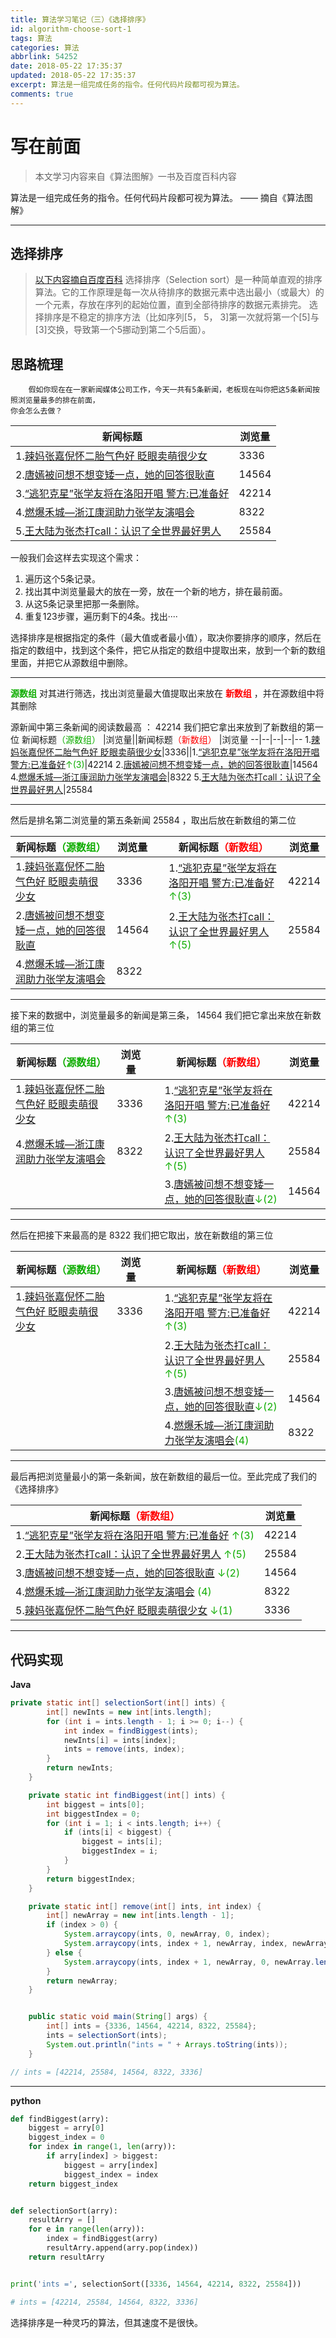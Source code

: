 ```yaml
---
title: 算法学习笔记（三）《选择排序》
id: algorithm-choose-sort-1
tags: 算法
categories: 算法
abbrlink: 54252
date: 2018-05-22 17:35:37
updated: 2018-05-22 17:35:37
excerpt: 算法是一组完成任务的指令。任何代码片段都可视为算法。
comments: true
---
```


# 写在前面
>本文学习内容来自《算法图解》一书及百度百科内容


算法是一组完成任务的指令。任何代码片段都可视为算法。  —— 摘自《算法图解》



-------------------

## 选择排序


> [以下内容摘自百度百科](https://baike.baidu.com/item/%E9%80%89%E6%8B%A9%E6%8E%92%E5%BA%8F/9762418?fr=aladdin)
> 选择排序（Selection sort）是一种简单直观的排序算法。它的工作原理是每一次从待排序的数据元素中选出最小（或最大）的一个元素，存放在序列的起始位置，直到全部待排序的数据元素排完。 选择排序是不稳定的排序方法（比如序列[5， 5， 3]第一次就将第一个[5]与[3]交换，导致第一个5挪动到第二个5后面）。

## 思路梳理
	    假如你现在在一家新闻媒体公司工作，今天一共有5条新闻，老板现在叫你把这5条新闻按照浏览量最多的排在前面，
	你会怎么去做？

新闻标题|浏览量
--|--
1.[辣妈张嘉倪怀二胎气色好 眨眼卖萌很少女](http://ent.ifeng.com/a/20180522/43051233_0.shtml?_zbs_baidu_news)|3336
2.[唐嫣被问想不想变矮一点，她的回答很耿直](http://ent.ifeng.com/a/20180522/43051144_0.shtml?_zbs_baidu_news)|14564
3.[“逃犯克星”张学友将在洛阳开唱 警方:已准备好](http://news.sina.com.cn/s/2018-05-22/doc-ihawmaua7331989.shtml)|42214
4.[燃爆禾城—浙江康润助力张学友演唱会](http://www.autohome.com.cn/news/201805/100171639.html)|8322
5.[王大陆为张杰打call：认识了全世界最好男人](http://m2.people.cn/r/MV8wXzExMDE5NjI1XzE5MzRfMTUyNjk1MDg1Nw==)|25584


一般我们会这样去实现这个需求：

 1. 遍历这个5条记录。
 2. 找出其中浏览量最大的放在一旁，放在一个新的地方，排在最前面。
 3. 从这5条记录里把那一条删除。
 4. 重复123步骤，遍历剩下的4条。找出····

选择排序是根据指定的条件（最大值或者最小值），取决你要排序的顺序，然后在指定的数组中，找到这个条件，把它从指定的数组中提取出来，放到一个新的数组里面，并把它从源数组中删除。


----------


<font color="read">**源数组** </font>对其进行筛选，找出浏览量最大值提取出来放在 <font color="red">**新数组** </font> ，并在源数组中将其删除


源新闻中第三条新闻的阅读数最高 ： 42214  我们把它拿出来放到了新数组的第一位
新闻标题<font color="read">（源数组） </font>|浏览量||新闻标题<font color="red">（新数组）</font> |浏览量
--|--|--|--|--
1.[辣妈张嘉倪怀二胎气色好 眨眼卖萌很少女](http://ent.ifeng.com/a/20180522/43051233_0.shtml?_zbs_baidu_news)|3336||1.[“逃犯克星”张学友将在洛阳开唱 警方:已准备好](http://news.sina.com.cn/s/2018-05-22/doc-ihawmaua7331989.shtml)<font color="read">↑(3)</font>|42214
2.[唐嫣被问想不想变矮一点，她的回答很耿直](http://ent.ifeng.com/a/20180522/43051144_0.shtml?_zbs_baidu_news)|14564
4.[燃爆禾城—浙江康润助力张学友演唱会](http://www.autohome.com.cn/news/201805/100171639.html)|8322
5.[王大陆为张杰打call：认识了全世界最好男人](http://m2.people.cn/r/MV8wXzExMDE5NjI1XzE5MzRfMTUyNjk1MDg1Nw==)|25584


----------


然后是排名第二浏览量的第五条新闻 25584 ，取出后放在新数组的第二位

新闻标题<font color="read">（源数组） </font>|浏览量||新闻标题<font color="red">（新数组）</font> |浏览量
--|--|--|--|--
1.[辣妈张嘉倪怀二胎气色好 眨眼卖萌很少女](http://ent.ifeng.com/a/20180522/43051233_0.shtml?_zbs_baidu_news)|3336||1.[“逃犯克星”张学友将在洛阳开唱 警方:已准备好](http://news.sina.com.cn/s/2018-05-22/doc-ihawmaua7331989.shtml)<font color="read">↑(3)|42214
2.[唐嫣被问想不想变矮一点，她的回答很耿直](http://ent.ifeng.com/a/20180522/43051144_0.shtml?_zbs_baidu_news)|14564||2.[王大陆为张杰打call：认识了全世界最好男人](http://m2.people.cn/r/MV8wXzExMDE5NjI1XzE5MzRfMTUyNjk1MDg1Nw==)<font color="read">↑(5)|25584
4.[燃爆禾城—浙江康润助力张学友演唱会](http://www.autohome.com.cn/news/201805/100171639.html)|8322


----------

接下来的数据中，浏览量最多的新闻是第三条， 14564 我们把它拿出来放在新数组的第三位

新闻标题<font color="read">（源数组） </font>|浏览量||新闻标题<font color="red">（新数组）</font> |浏览量
--|--|--|--|--
1.[辣妈张嘉倪怀二胎气色好 眨眼卖萌很少女](http://ent.ifeng.com/a/20180522/43051233_0.shtml?_zbs_baidu_news)|3336||1.[“逃犯克星”张学友将在洛阳开唱 警方:已准备好](http://news.sina.com.cn/s/2018-05-22/doc-ihawmaua7331989.shtml)<font color="read">↑(3)|42214
4.[燃爆禾城—浙江康润助力张学友演唱会](http://www.autohome.com.cn/news/201805/100171639.html)|8322||2.[王大陆为张杰打call：认识了全世界最好男人](http://m2.people.cn/r/MV8wXzExMDE5NjI1XzE5MzRfMTUyNjk1MDg1Nw==)<font color="read">↑(5)|25584
||||3.[唐嫣被问想不想变矮一点，她的回答很耿直](http://ent.ifeng.com/a/20180522/43051144_0.shtml?_zbs_baidu_news)<font color="read">↓(2)|14564



----------

然后在把接下来最高的是 8322 我们把它取出，放在新数组的第三位

新闻标题<font color="read">（源数组） </font>|浏览量||新闻标题<font color="red">（新数组）</font> |浏览量
--|--|--|--|--
1.[辣妈张嘉倪怀二胎气色好 眨眼卖萌很少女](http://ent.ifeng.com/a/20180522/43051233_0.shtml?_zbs_baidu_news)|3336||1.[“逃犯克星”张学友将在洛阳开唱 警方:已准备好](http://news.sina.com.cn/s/2018-05-22/doc-ihawmaua7331989.shtml)<font color="read">↑(3)|42214
||||2.[王大陆为张杰打call：认识了全世界最好男人](http://m2.people.cn/r/MV8wXzExMDE5NjI1XzE5MzRfMTUyNjk1MDg1Nw==)<font color="read">↑(5)|25584
||||3.[唐嫣被问想不想变矮一点，她的回答很耿直](http://ent.ifeng.com/a/20180522/43051144_0.shtml?_zbs_baidu_news)<font color="read">↓(2)|14564
||||4.[燃爆禾城—浙江康润助力张学友演唱会](http://www.autohome.com.cn/news/201805/100171639.html)<font color="read">(4)|8322



----------


最后再把浏览量最小的第一条新闻，放在新数组的最后一位。至此完成了我们的《选择排序》

新闻标题<font color="red">（新数组）</font> |浏览量
--|--
1.[“逃犯克星”张学友将在洛阳开唱 警方:已准备好](http://news.sina.com.cn/s/2018-05-22/doc-ihawmaua7331989.shtml) <font color="read">↑(3)|42214
2.[王大陆为张杰打call：认识了全世界最好男人](http://m2.people.cn/r/MV8wXzExMDE5NjI1XzE5MzRfMTUyNjk1MDg1Nw==) <font color="read">↑(5)|25584
3.[唐嫣被问想不想变矮一点，她的回答很耿直](http://ent.ifeng.com/a/20180522/43051144_0.shtml?_zbs_baidu_news) <font color="read">↓(2)|14564
4.[燃爆禾城—浙江康润助力张学友演唱会](http://www.autohome.com.cn/news/201805/100171639.html) <font color="read">(4)|8322
5.[辣妈张嘉倪怀二胎气色好 眨眼卖萌很少女](http://ent.ifeng.com/a/20180522/43051233_0.shtml?_zbs_baidu_news) <font color="read">↓(1)|3336


----------

## 代码实现

**Java**
```java
private static int[] selectionSort(int[] ints) {
        int[] newInts = new int[ints.length];
        for (int i = ints.length - 1; i >= 0; i--) {
            int index = findBiggest(ints);
            newInts[i] = ints[index];
            ints = remove(ints, index);
        }
        return newInts;
    }

    private static int findBiggest(int[] ints) {
        int biggest = ints[0];
        int biggestIndex = 0;
        for (int i = 1; i < ints.length; i++) {
            if (ints[i] < biggest) {
                biggest = ints[i];
                biggestIndex = i;
            }
        }
        return biggestIndex;
    }

    private static int[] remove(int[] ints, int index) {
        int[] newArray = new int[ints.length - 1];
        if (index > 0) {
            System.arraycopy(ints, 0, newArray, 0, index);
            System.arraycopy(ints, index + 1, newArray, index, newArray.length - index);
        } else {
            System.arraycopy(ints, index + 1, newArray, 0, newArray.length);
        }
        return newArray;
    }


    public static void main(String[] args) {
        int[] ints = {3336, 14564, 42214, 8322, 25584};
        ints = selectionSort(ints);
        System.out.println("ints = " + Arrays.toString(ints));
    }

// ints = [42214, 25584, 14564, 8322, 3336]
```


----------

**python**

```python
def findBiggest(arry):
    biggest = arry[0]
    biggest_index = 0
    for index in range(1, len(arry)):
        if arry[index] > biggest:
            biggest = arry[index]
            biggest_index = index
    return biggest_index


def selectionSort(arry):
    resultArry = []
    for e in range(len(arry)):
        index = findBiggest(arry)
        resultArry.append(arry.pop(index))
    return resultArry


print('ints =', selectionSort([3336, 14564, 42214, 8322, 25584]))

# ints = [42214, 25584, 14564, 8322, 3336]
```

选择排序是一种灵巧的算法，但其速度不是很快。




